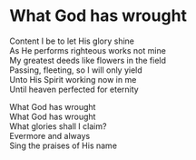 # What God has wrought

Content I be to let His glory shine  
As He performs righteous works not mine  
My greatest deeds like flowers in the field  
Passing, fleeting, so I will only yield  
Unto His Spirit working now in me  
Until heaven perfected for eternity

What God has wrought  
What God has wrought  
What glories shall I claim?  
Evermore and always  
Sing the praises of His name
